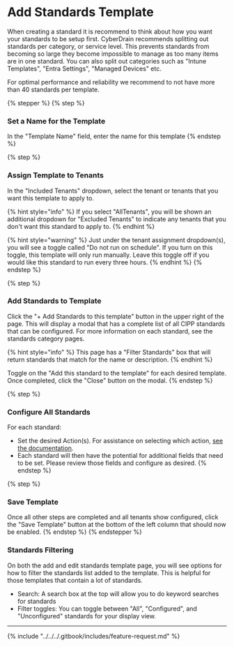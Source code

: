 # Add Standards Template

When creating a standard it is recommend to think about how you want your standards to be setup first. CyberDrain recommends splitting out standards per category, or service level. This prevents standards from becoming so large they become impossible to manage as too many items are in one standard. You can also split out categories such as "Intune Templates", "Entra Settings", "Managed Devices" etc.

For optimal performance and reliability we recommend to not have more than 40 standards per template.

{% stepper %}
{% step %}
### Set a Name for the Template

In the "Template Name" field, enter the name for this template
{% endstep %}

{% step %}
### Assign Template to Tenants

In the "Included Tenants" dropdown, select the tenant or tenants that you want this template to apply to.&#x20;

{% hint style="info" %}
If you select "AllTenants", you will be shown an additional dropdown for "Excluded Tenants" to indicate any tenants that you don't want this standard to apply to.
{% endhint %}

{% hint style="warning" %}
Just under the tenant assignment dropdown(s), you will see a toggle called "Do not run on schedule". If you turn on this toggle, this template will only run manually. Leave this toggle off if you would like this standard to run every three hours.
{% endhint %}
{% endstep %}

{% step %}
### Add Standards to Template

Click the "+ Add Standards to this template" button in the upper right of the page. This will display a modal that has a complete list of all CIPP standards that can be configured. For more information on each standard, see the standards category pages.

{% hint style="info" %}
This page has a "Filter Standards" box that will return standards that match for the name or description.
{% endhint %}

Toggle on the "Add this standard to the template" for each desired template. Once completed, click the "Close" button on the modal.
{% endstep %}

{% step %}
### Configure All Standards

For each standard:

* Set the desired Action(s). For assistance on selecting which action, [see the documentation](./#standards-actions).
* Each standard will then have the potential for additional fields that need to be set. Please review those fields and configure as desired.
{% endstep %}

{% step %}
### Save Template

Once all other steps are completed and all tenants show configured, click the "Save Template" button at the bottom of the left column that should now be enabled.
{% endstep %}
{% endstepper %}

### Standards Filtering

On both the add and edit standards template page, you will see options for how to filter the standards list added to the template. This is helpful for those templates that contain a lot of standards.

* Search: A search box at the top will allow you to do keyword searches for standards
* Filter toggles: You can toggle between "All", "Configured", and "Unconfigured" standards for your display view.

***

{% include "../../../.gitbook/includes/feature-request.md" %}
